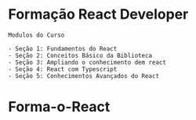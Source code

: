 # Formação React Developer
```
Modulos do Curso

- Seção 1: Fundamentos do React
- Seção 2: Conceitos Básico da Biblioteca
- Seção 3: Ampliando o conhecimento dem react
- Seção 4: React com Typescript
- Seção 5: Conhecimentos Avançados do React

```

# Forma-o-React
